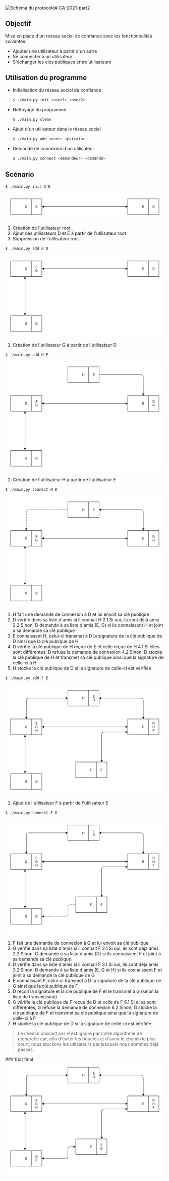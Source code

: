 ![Schéma du protocole](doc/archi.png)# CA-2021-part2

## Objectif

Mise en place d'un réseau social de confiance avec les fonctionnalités suivantes:
- Ajouter une utilisateur à partir d'un autre
- Se connecter à un utilisateur
- S'échanger les clés publiques entre utilisateurs

## Utilisation du programme

- Initialisation du réseau social de confiance
  ```sh
  $ ./main.py init <user1> <user2>
  ```
- Nettoyage du programme
  ```sh
  $ ./main.py clean
  ```
- Ajout d'un utilisateur dans le réseau social
  ```sh
  $ ./main.py add <user> <parrain>
  ```
- Demande de connexion d'un utilisateur 
  ```sh
  $ ./main.py connect <demandeur> <demandé>
  ```

## Scénario

```sh
$ ./main.py init D E
```
![Schéma d'initialisation](doc/1.png)
1. Création de l'utilisateur root
2. Ajout des utilisateurs D et E à partir de l'utilisateur root
3. Suppression de l'utilisateur root

```sh
$ ./main.py add G D
```
![Schéma d'initialisation](doc/2.png)
1. Création de l'utilisateur G à partir de l'utilisateur D

```sh
$ ./main.py add H E
```
![Schéma d'initialisation](doc/3.png)
1. Création de l'utilisateur H à partir de l'utilisateur E

```sh
$ ./main.py connect H D
```
![Schéma d'initialisation](doc/4.png)
1. H fait une demande de connexion à D et lui envoit sa clé publique
2. D vérifie dans sa liste d'amis si il connait H
2.1 Si oui, ils sont déjà amis
2.2 Sinon, D demande à sa liste d'amis (E, G) si ils connaissent H et joint à sa demande sa clé publique
3. E connaissant H, celui-ci transmet à D la signature de la clé publique de D ainsi que la clé publique de H
4. D vérifie la clé publique de H reçue de E et celle reçue de H
4.1 Si elles sont différentes, D refuse la demande de connexion
4.2 Sinon, D stocke la clé publique de H et transmet sa clé publique ainsi que la signature de celle-ci à H
5. H stocke la clé publique de D si la signature de celle-ci est vérifiée

```sh
$ ./main.py add F E
```
![Schéma d'initialisation](doc/5.png)
1. Ajout de l'utilisateur F à partir de l'utilisateur E

```sh
$ ./main.py connect F G
```
![Schéma d'initialisation](doc/6.png)
1. F fait une demande de connexion à G et lui envoit sa clé publique
2. G vérifie dans sa liste d'amis si il connait F
2.1 Si oui, ils sont déjà amis
2.2 Sinon, G demande à sa liste d'amis (D) si ils connaissent F et joint à sa demande sa clé publique
3. D vérifie dans sa liste d'amis si il connait F
3.1 Si oui, ils sont déjà amis
3.2 Sinon, D demande à sa liste d'amis (E, G et H) si ils connaissent F et joint à sa demande la clé publique de G
4. E connaissant F, celui-ci transmet à D la signature de la clé publique de G ainsi que la clé publique de F
5. D reçoit la signature et la clé publique de F et le transmet à G (selon la liste de transmission)
6. G vérifie la clé publique de F reçue de D et celle de F
6.1 Si elles sont différentes, G refuse la demande de connexion
6.2 Sinon, G stocke la clé publique de F et transmet sa clé publique ainsi que la signature de celle-ci à F
7. H stocke la clé publique de D si la signature de celle-ci est vérifiée

> Le chemin passant par H est ignoré par notre algorithme de recherche car, afin d'éviter les boucles et d'avoir le chemin le plus court, nous stockons les utilsateurs par lesquels nous sommes déjà passés.
 
### Etat final
![Schéma d'initialisation](doc/7.png)
